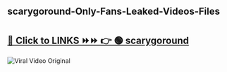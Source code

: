 
 ## scarygoround-Only-Fans-Leaked-Videos-Files

# <h2><a href="https://mediaupload.pro?scarygoround">🔗 Click to LINKS ⏩⏩ 👉 🟢 scarygoround </a></h2>

<a href="https://mediaupload.pro?scarygoround" rel="nofollow" data-target="animated-image.originalLink"><img src="https://i.ibb.co.com/xMMVF88/686577567.gif" alt="Viral Video Original" style="max-width: 100%; display: inline-block;" data-target="animated-image.originalImage"></a>